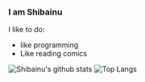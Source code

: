 ### I am Shibainu

I like to do:
 - like programming
 - Like reading comics

![Shibainu's github stats](https://github-readme-stats.vercel.app/api?username=ShibaInu0413&show_icons=true&theme=cobalt)
![Top Langs](https://github-readme-stats.vercel.app/api/top-langs/?username=ShibaInu0413&layout=compact&theme=cobalt&langs_count=10)
